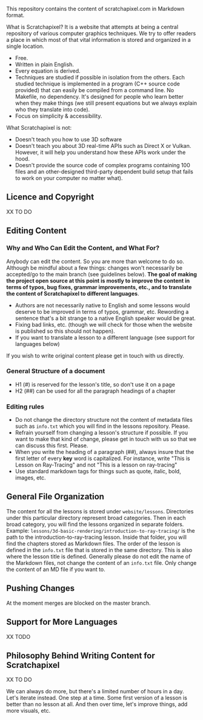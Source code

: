 This repository contains the content of scratchapixel.com in Markdown format.

What is Scratchapixel? It is a website that attempts at being a central repository of various computer graphics techniques. We try to offer readers a place in which most of that vital information is stored and organized in a single location.

- Free. 
- Written in plain English. 
- Every equation is derived.
- Techniques are studied if possible in isolation from the others. Each studied technique is implemented in a program (C++ source code provided) that can easily be compiled from a command line. No Makefile, no dependency. It's designed for people who learn better when they make things (we still present equations but we always explain who they translate into code).
- Focus on simplicity & accessibility.

What Scratchapixel is not:

- Doesn't teach you how to use 3D software
- Doesn't teach you about 3D real-time APIs such as Direct X or Vulkan. However, it will help you understand how these APIs work under the hood.
- Doesn't provide the source code of complex programs containing 100 files and an other-designed third-party dependent build setup that fails to work on your computer no matter what).

## Licence and Copyright

XX TO DO

## Editing Content

### Why and Who Can Edit the Content, and What For?

Anybody can edit the content. So you are more than welcome to do so. Although be mindful about a few things: changes won't necessarily be accepted/go to the main branch (see guidelines below). **The goal of making the project open source at this point is mostly to improve the content in terms of typos, bug fixes, grammar improvements, etc., and to translate the content of Scratchapixel to different languages**.

- Authors are not necessarily native to English and some lessons would deserve to be improved in terms of typos, grammar, etc. Rewording a sentence that's a bit strange to a native English speaker would be great.
- Fixing bad links, etc. (though we will check for those when the website is published so this should not happen).
- If you want to translate a lesson to a different language (see support for languages below)

If you wish to write original content please get in touch with us directly.

### General Structure of a document

- H1 (#) is reserved for the lesson's title, so don't use it on a page
- H2 (##) can be used for all the paragraph headings of a chapter

###  Editing rules

- Do not change the directory structure not the content of metadata files such as `info.txt` which you will find in the lessons repository. Please.
- Refrain yourself from changing a lesson's structure if possible. If you want to make that kind of change, please get in touch with us so that we can discuss this first. Please.
- When you write the heading of a paragraph (##), always insure that the first letter of every **key** word is capitalized. For instance, write "This is Lesson on Ray-Tracing" and not "This is a lesson on ray-tracing"
- Use standard markdown tags for things such as quote, italic, bold, images, etc.

## General File Organization

The content for all the lessons is stored under `website/lessons`. Directories under this particular directory represent broad categories. Then in each broad category, you will find the lessons organized in separate folders. Example: `lessons/3d-basic-rendering/introduction-to-ray-tracing/` is the path to the introduction-to-ray-tracing lesson. Inside that folder, you will find the chapters stored as Markdown files. The order of the lesson is defined in the `info.txt` file that is stored in the same directory. This is also where the lesson title is defined. Generally please do not edit the name of the Markdown files, not change the content of an `info.txt` file. Only change the content of an MD file if you want to.

## Pushing Changes

At the moment merges are blocked on the master branch. 

## Support for More Languages

XX TODO

## Philosophy Behind Writing Content for Scratchapixel

XX TO DO

We can always do more, but there's a limited number of hours in a day. Let's iterate instead. One step at a time. Some first version of a lesson is better than no lesson at all. And then over time, let's improve things, add more visuals, etc.